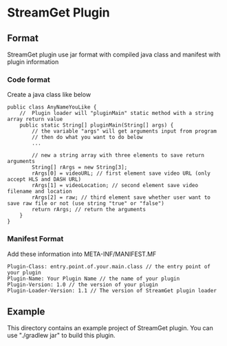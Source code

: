 # StreamGet Plugin
## Format
StreamGet plugin use jar format with compiled java class and manifest with plugin information

### Code format
Create a java class like below

```
public class AnyNameYouLike {
    //  Plugin loader will "pluginMain" static method with a string array return value
    public static String[] pluginMain(String[] args) {
        // the variable "args" will get arguments input from program
        // then do what you want to do below
        ...

        // new a string array with three elements to save return arguments
        String[] rArgs = new String[3];
        rArgs[0] = videoURL; // first element save video URL (only accept HLS and DASH URL)
        rArgs[1] = videoLocation; // second element save video filename and location
        rArgs[2] = raw; // third element save whether user want to save raw file or not (use string "true" or "false")
        return rArgs; // return the arguments
    }
}
```

### Manifest Format
Add these information into META-INF/MANIFEST.MF

```
Plugin-Class: entry.point.of.your.main.class // the entry point of your plugin
Plugin-Name: Your Plugin Name // the name of your plugin
Plugin-Version: 1.0 // the version of your plugin
Plugin-Loader-Version: 1.1 // The version of StreamGet plugin loader
```

## Example
This directory contains an example project of StreamGet plugin. You can use "./gradlew jar" to build this plugin.